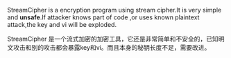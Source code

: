 StreamCipher is a encryption program using stream cipher.It is very simple and **unsafe**.If attacker knows part of code ,or uses known plaintext attack,the key and vi will be exploded.

StreamCipher 是一个流式加密的加密工具，它还是非常简单和不安全的，已知明文攻击和别的攻击都会暴露key和vi。而且本身的秘钥长度不足，需要改进。
